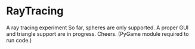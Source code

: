 # RayTracing
A ray tracing experiment
So far, spheres are only supported. 
A proper GUI and triangle support are in progress.
Cheers.
(PyGame module required to run code.)
